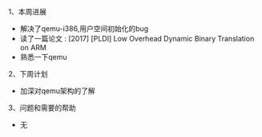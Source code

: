 1、本周进展

- 解决了qemu-i386,用户空间初始化的bug
- 读了一篇论文 : [2017] [PLDI] Low Overhead Dynamic Binary Translation on ARM
- 熟悉一下qemu

2、下周计划

- 加深对qemu架构的了解

3、问题和需要的帮助

- 无